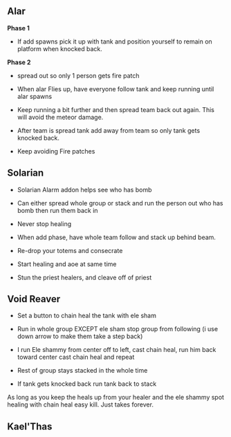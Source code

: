 ## Alar

**Phase 1**
- If add spawns pick it up with tank and position yourself to remain on platform when knocked back.

**Phase 2** 
- spread out so only 1 person gets fire patch
- When alar Flies up, have everyone follow tank and keep running until alar spawns

- Keep running a bit further and then spread team back out again. This will avoid the meteor damage.
- After team is spread tank add away from team so only tank gets knocked back.
- Keep avoiding Fire patches

## Solarian
- Solarian Alarm addon helps see who has bomb
- Can either spread whole group or stack and run the person out who has bomb then run them back in
- Never stop healing

- When add phase, have whole team follow and stack up behind beam. 
- Re-drop your totems and consecrate
- Start healing and aoe at same time

- Stun the priest healers, and cleave off of priest 


## Void Reaver
- Set a button to chain heal the tank with ele sham
- Run in whole group EXCEPT ele sham stop group from following (i use down arrow to make them take a step back)

- I run Ele shammy from center off to left, cast chain heal, run him back toward center cast chain heal and repeat
- Rest of group stays stacked in the whole time

- If tank gets knocked back run tank back to stack

As long as you keep the heals up from your healer and the ele shammy spot healing with chain heal easy kill. Just takes forever.

## Kael'Thas
